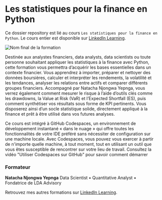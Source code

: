 # Les statistiques pour la finance en Python

Ce dossier repository est lié au cours `Les statistiques pour la finance en Python`. Le cours entier est disponible sur [LinkedIn Learning][lil-course-url].

![Nom final de la formation][lil-thumbnail-url] 

Destinée aux analystes financiers, data analysts, data scientists ou toute personne souhaitant appliquer les statistiques à la finance avec Python, cette formation vous permettra d’acquérir les bases essentielles dans un contexte financier. Vous apprendrez à importer, préparer et nettoyer des données boursières, calculer et interpréter les rendements, la volatilité et les tendances, analyser les relations entre actifs et comparer différents groupes financiers. Accompagné par Natacha Njongwa Yepnga, vous verrez également comment mesurer le risque à l’aide d’outils clés comme les drawdowns, la Value at Risk (VaR) et l’Expected Shortfall (ES), puis comment synthétiser vos résultats sous forme de KPI pertinents. Vous disposerez ainsi d’un socle statistique solide, directement appliqué à la finance et prêt à être utilisé dans vos futures analyses.

Ce cours est intégré à GitHub Codespaces, un environnement de développement instantané « dans le nuage » qui offre toutes les fonctionnalités de votre IDE préféré sans nécessiter de configuration sur une machine locale. Avec Codespaces, vous pouvez vous exercer à partir de n'importe quelle machine, à tout moment, tout en utilisant un outil que vous êtes susceptible de rencontrer sur votre lieu de travail. Consultez la vidéo "Utiliser Codespaces sur GitHub" pour savoir comment démarrer

### Formateur

**Natacha Njongwa Yepnga** 
Data Scientist • Quantitative Analyst • Fondatrice de LDA Advisory

Retrouvez mes autres formations sur [LinkedIn Learning][lil-URL-trainer].

[0]: # (Replace these placeholder URLs with actual course URLs)
[lil-course-url]: https://www.linkedin.com
[lil-thumbnail-url]: https://media.licdn.com/dms/image/v2/D4D0DAQFp91p9dWRuLg/learning-public-crop_675_1200/B4DZorXrXfHsAY-/0/1761664219400?e=2147483647&v=beta&t=sphz7wolFJJduKvOih2Hf8E1IX807txeFTuLyCIKefk
[lil-URL-trainer]: https://www.linkedin.com/learning/instructors/natacha-njongwa-yepnga

[1]: # (End of FR-Instruction ###############################################################################################)
